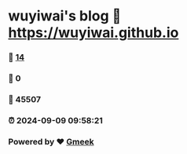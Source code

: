 # wuyiwai's blog :link: https://wuyiwai.github.io 
### :page_facing_up: [14](https://wuyiwai.github.io/tag.html) 
### :speech_balloon: 0 
### :hibiscus: 45507 
### :alarm_clock: 2024-09-09 09:58:21 
### Powered by :heart: [Gmeek](https://github.com/Meekdai/Gmeek)
